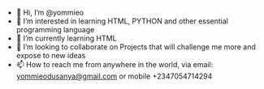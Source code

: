 - 👋 Hi, I’m @yommieo
- 👀 I’m interested in learning HTML, PYTHON and other essential programming language
- 🌱 I’m currently learning HTML
- 💞️ I’m looking to collaborate on Projects that will challenge me more and expose to new ideas
- 📫 How to reach me from anywhere in the world, via email: yommieodusanya@gmail.com or mobile +2347054714294

<!---
yommieo/yommieo is a ✨ special ✨ repository because its `README.md` (this file) appears on your GitHub profile.
You can click the Preview link to take a look at your changes.
--->
